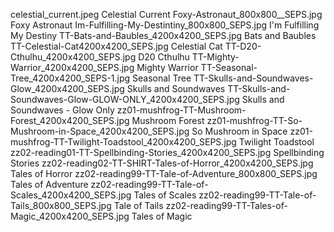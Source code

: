 celestial_current.jpeg Celestial Current
Foxy-Astronaut_800x800__SEPS.jpg Foxy Astronaut
Im-Fulfilling-My-Destintiny_800x800_SEPS.jpg I'm Fulfilling My Destiny
TT-Bats-and-Baubles_4200x4200_SEPS.jpg Bats and Baubles
TT-Celestial-Cat4200x4200_SEPS.jpg Celestial Cat
TT-D20-Cthulhu_4200x4200_SEPS.jpg D20 Cthulhu
TT-Mighty-Warrior_4200x4200_SEPS.jpg Mighty Warrior
TT-Seasonal-Tree_4200x4200_SEPS-1.jpg Seasonal Tree
TT-Skulls-and-Soundwaves-Glow_4200x4200_SEPS.jpg Skulls and Soundwaves
TT-Skulls-and-Soundwaves-Glow-GLOW-ONLY_4200x4200_SEPS.jpg Skulls and Soundwaves - Glow Only
zz01-mushfrog-TT-Mushroom-Forest_4200x4200_SEPS.jpg Mushroom Forest
zz01-mushfrog-TT-So-Mushroom-in-Space_4200x4200_SEPS.jpg So Mushroom in Space
zz01-mushfrog-TT-Twilight-Toadstool_4200x4200_SEPS.jpg Twilight Toadstool
zz02-reading01-TT-Spellbinding-Stories_4200x4200_SEPS.jpg Spellbinding Stories
zz02-reading02-TT-SHIRT-Tales-of-Horror_4200x4200_SEPS.jpg Tales of Horror
zz02-reading99-TT-Tale-of-Adventure_800x800_SEPS.jpg Tales of Adventure
zz02-reading99-TT-Tale-of-Scales_4200x4200_SEPS.jpg Tales of Scales
zz02-reading99-TT-Tale-of-Tails_800x800_SEPS.jpg Tale of Tails
zz02-reading99-TT-Tales-of-Magic_4200x4200_SEPS.jpg Tales of Magic
